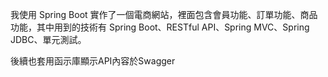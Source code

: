我使用 Spring Boot 實作了一個電商網站，裡面包含會員功能、訂單功能、商品功能，其中用到的技術有 Spring Boot、RESTful API、Spring MVC、Spring JDBC、單元測試。

後續也套用函示庫顯示API內容於Swagger

